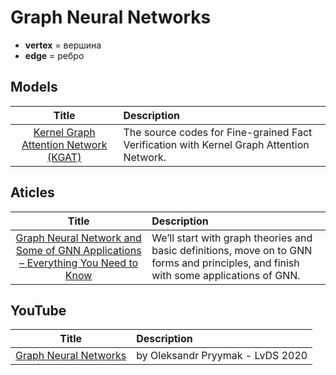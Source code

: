 # Graph Neural Networks

- **vertex** = вершина
- **edge** = ребро

## Models

| Title | Description |
| :---:         |          :--- |
|[Kernel Graph Attention Network (KGAT)](https://github.com/thunlp/KernelGAT)|The source codes for Fine-grained Fact Verification with Kernel Graph Attention Network.|

## Aticles

| Title | Description |
| :---:         |          :--- |
|[Graph Neural Network and Some of GNN Applications – Everything You Need to Know](https://neptune.ai/blog/graph-neural-network-and-some-of-gnn-applications)| We’ll start with graph theories and basic definitions, move on to GNN forms and principles, and finish with some applications of GNN.|

## YouTube

| Title | Description |
| :---:         |          :--- |
|[Graph Neural Networks](https://www.youtube.com/watch?v=NXhlgb3pIck&list=PLr1w0qwTp9lDgjpGySP6hAlB77tEAoqS5&index=5&t=161s)|by Oleksandr Pryymak - LvDS 2020|

